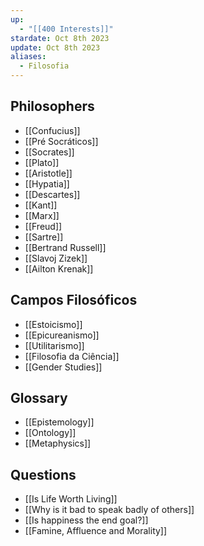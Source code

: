 ```yaml
---
up:
  - "[[400 Interests]]"
stardate: Oct 8th 2023
update: Oct 8th 2023
aliases:
  - Filosofia
---
```

## Philosophers
- [[Confucius]]
- [[Pré Socráticos]]
- [[Socrates]]
- [[Plato]]
- [[Aristotle]]
- [[Hypatia]]
- [[Descartes]]
- [[Kant]]
- [[Marx]]
- [[Freud]]
- [[Sartre]]
- [[Bertrand Russell]]
- [[Slavoj Zizek]]
- [[Ailton Krenak]]

## Campos Filosóficos
- [[Estoicismo]]
- [[Epicureanismo]]
- [[Utilitarismo]]
- [[Filosofia da Ciência]]
- [[Gender Studies]]

## Glossary
- [[Epistemology]]
- [[Ontology]]
- [[Metaphysics]]

## Questions
- [[Is Life Worth Living]]
- [[Why is it bad to speak badly of others]]
- [[Is happiness the end goal?]]
- [[Famine, Affluence and Morality]]